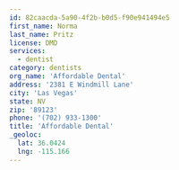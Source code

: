 ```yaml
---
id: 82caacda-5a90-4f2b-b0d5-f90e941494e5
first_name: Norma
last_name: Pritz
license: DMD
services:
  - dentist
category: dentists
org_name: 'Affordable Dental'
address: '2381 E Windmill Lane'
city: 'Las Vegas'
state: NV
zip: '89123'
phone: '(702) 933-1300'
title: 'Affordable Dental'
_geoloc:
  lat: 36.0424
  lng: -115.166
---
```

